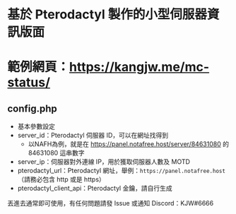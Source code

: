 # 基於 Pterodactyl 製作的小型伺服器資訊版面

# 範例網頁：https://kangjw.me/mc-status/

## config.php
- 基本參數設定
- server_id：Pterodactyl 伺服器 ID，可以在網址找得到
  - 以NAFH為例，就是在 https://panel.notafree.host/server/84631080 的 84631080 這串數字
- server_ip：伺服器對外連線 IP，用於獲取伺服器人數及 MOTD
- pterodactyl_url：Pterodactyl 網址，舉例：`https://panel.notafree.host` （請務必包含 http 或是 https）
- pterodactyl_client_api：Pterodactyl 金鑰，請自行生成

丟進去通常即可使用，有任何問題請發 Issue 或通知 Discord：KJW#6666
